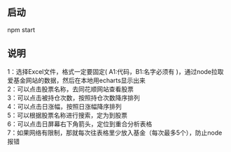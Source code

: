 ## 启动
npm start

## 说明
1：选择Excel文件，格式一定要固定( A1:代码，B1:名字必须有 )，通过node拉取爱基金网站的数据，然后在本地用echarts显示出来 
<br>  2：可以点击股票名称，去同花顺网站查看股票
<br>  3：可以点击被持仓次数，按照持仓次数降序排列
<br>  4：可以点击日涨幅，按照日涨幅降序排列
<br>  5：可以根据股票名称进行搜索，定为到股票
<br>  6：可以点击日屏幕右下角箭头，定位到重合分析表格
<br>  7：如果网络有限制，那就每次往表格里少放入基金（每次最多5个），防止node报错